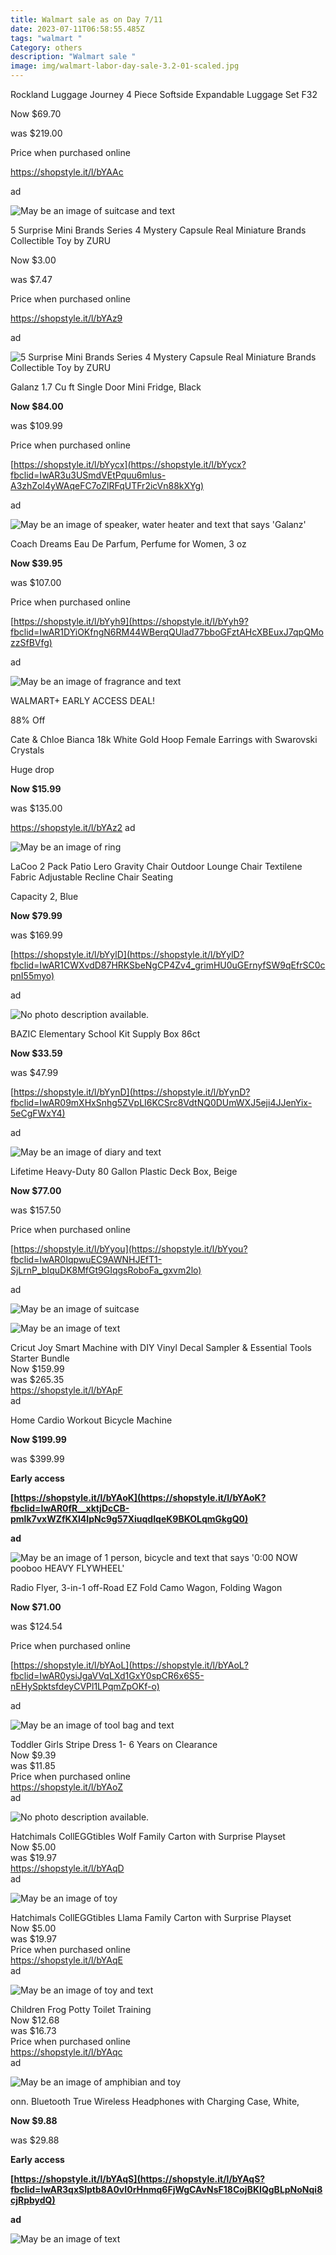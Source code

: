```yaml
---
title: Walmart sale as on Day 7/11
date: 2023-07-11T06:58:55.485Z
tags: "walmart "
Category: others
description: "Walmart sale "
image: img/walmart-labor-day-sale-3.2-01-scaled.jpg
---
```

<!--StartFragment-->

Rockland Luggage Journey 4 Piece Softside Expandable Luggage Set F32

Now $69.70

was $219.00

Price when purchased online

https://shopstyle.it/l/bYAAc

ad

<!--StartFragment-->

![May be an image of suitcase and text](https://scontent.fccu31-1.fna.fbcdn.net/v/t39.30808-6/359817335_760011126134271_4189382908870822141_n.jpg?stp=dst-jpg_p526x296&_nc_cat=101&ccb=1-7&_nc_sid=5cd70e&_nc_ohc=Cwpm9Py48jEAX9LeUuO&_nc_ht=scontent.fccu31-1.fna&oh=00_AfDO_A4hkNT6wcE7ydVWE_L6hxrcX1RCRm6HBTNbBGdAig&oe=64B2007E)

<!--EndFragment-->

5 Surprise Mini Brands Series 4 Mystery Capsule Real Miniature Brands Collectible Toy by ZURU

Now $3.00

was $7.47

Price when purchased online

https://shopstyle.it/l/bYAz9

ad

<!--EndFragment-->

![5 Surprise Mini Brands Series 4 Mystery Capsule Real Miniature Brands Collectible Toy by ZURU](https://i5.walmartimages.com/asr/c95623aa-d976-4013-9b3c-446b8de4b16e.afc0f1eb3bcb8a360b057dc17301df22.png?odnHeight=2000&odnWidth=2000&odnBg=FFFFFF)

<!--EndFragment-->

Galanz 1.7 Cu ft Single Door Mini Fridge, Black

**Now $84.00**

was $109.99

Price when purchased online

[https://shopstyle.it/l/bYycx](https://shopstyle.it/l/bYycx?fbclid=IwAR3u3USmdVEtPquu6mlus-A3zhZol4yWAqeFC7oZlRFqUTFr2icVn88kXYg)

ad

<!--EndFragment-->

![May be an image of speaker, water heater and text that says 'Galanz'](https://scontent.fccu31-1.fna.fbcdn.net/v/t39.30808-6/358092438_2960088054122725_8028707106304641219_n.jpg?stp=dst-jpg_p526x296&_nc_cat=107&ccb=1-7&_nc_sid=5cd70e&_nc_ohc=65WgWMjlIXoAX-CI4Mj&_nc_ht=scontent.fccu31-1.fna&oh=00_AfCoLU_efTAyLnfXl5ordrs3NvZpkUBYXjBrfHX42WtARQ&oe=64B15F62)

<!--EndFragment-->

Coach Dreams Eau De Parfum, Perfume for Women, 3 oz

**Now $39.95**

was $107.00

Price when purchased online

[https://shopstyle.it/l/bYyh9](https://shopstyle.it/l/bYyh9?fbclid=IwAR1DYiOKfngN6RM44WBerqQUlad77bboGFztAHcXBEuxJ7qpQMozzSfBVfg)

ad

<!--StartFragment-->

![May be an image of fragrance and text](https://scontent.fccu31-1.fna.fbcdn.net/v/t39.30808-6/358670232_2960096004121930_349168566461735577_n.jpg?stp=dst-jpg_p526x296&_nc_cat=106&ccb=1-7&_nc_sid=5cd70e&_nc_ohc=PixNBtnMJRcAX9qlKyq&_nc_ht=scontent.fccu31-1.fna&oh=00_AfDDQcRpbr2tWvN2QeQaUDo17dIaYc7J0b7Z_UvxKa5I9w&oe=64B2BBDD)

<!--EndFragment-->

WALMART+ EARLY ACCESS DEAL!

88% Off

Cate & Chloe Bianca 18k White Gold Hoop Female Earrings with Swarovski Crystals

Huge drop

**Now $15.99**

was $135.00

https://shopstyle.it/l/bYAz2 ad 

![May be an image of ring](https://scontent.fccu31-1.fna.fbcdn.net/v/t39.30808-6/358392104_2960097264121804_6086717025192416001_n.jpg?stp=dst-jpg_p526x296&_nc_cat=106&ccb=1-7&_nc_sid=5cd70e&_nc_ohc=IE_dPKAfg5sAX_GwPny&_nc_ht=scontent.fccu31-1.fna&oh=00_AfBI1rIGYjiylmDyyzf0s53Gi4ZvTVw3Qqt3zaK006HL5Q&oe=64B1E774)

<!--EndFragment-->

LaCoo 2 Pack Patio Lero Gravity Chair Outdoor Lounge Chair Textilene Fabric Adjustable Recline Chair Seating

Capacity 2, Blue

**Now $79.99**

was $169.99

[https://shopstyle.it/l/bYylD](https://shopstyle.it/l/bYylD?fbclid=IwAR1CWXvdD87HRKSbeNgCP4Zv4_grimHU0uGErnyfSW9qEfrSC0cpnI55myo)

ad

<!--EndFragment-->

![No photo description available.](https://scontent.fccu31-1.fna.fbcdn.net/v/t39.30808-6/358652561_2960098174121713_4322395595768176479_n.jpg?stp=dst-jpg_p526x296&_nc_cat=100&ccb=1-7&_nc_sid=5cd70e&_nc_ohc=eJHprnx5GQ0AX9IHUN-&_nc_ht=scontent.fccu31-1.fna&oh=00_AfA7ztz-JoxTCm6j8A3q9-kaWUBuYv4OTPwhk_rxRt7H1A&oe=64B1EF64)

<!--EndFragment-->

BAZIC Elementary School Kit Supply Box 86ct

**Now $33.59**

was $47.99

[https://shopstyle.it/l/bYynD](https://shopstyle.it/l/bYynD?fbclid=IwAR09mXHxSnhg5ZVpLI6KCSrc8VdtNQ0DUmWXJ5eji4JJenYix-5eCgFWxY4)

ad

<!--EndFragment-->

![May be an image of diary and text](https://scontent.fccu31-1.fna.fbcdn.net/v/t39.30808-6/358153978_2960100104121520_3049925010608467580_n.jpg?stp=dst-jpg_p526x296&_nc_cat=100&ccb=1-7&_nc_sid=5cd70e&_nc_ohc=EQKyH8JUaRoAX9VpfVD&_nc_ht=scontent.fccu31-1.fna&oh=00_AfBqRdCh-cCfFhJVl0mYk_ghbjsbbP_dzZ3VDBHd5gvSTg&oe=64B16A7D)

<!--EndFragment-->

Lifetime Heavy-Duty 80 Gallon Plastic Deck Box, Beige

**Now $77.00**

was $157.50

Price when purchased online

[https://shopstyle.it/l/bYyou](https://shopstyle.it/l/bYyou?fbclid=IwAR0IqpwuEC9AWNHJEfT1-SjLrnP_bIquDK8MfGt9GIqgsRoboFa_gxvm2lo)

ad

<!--StartFragment-->

![May be an image of suitcase](https://scontent.fccu31-1.fna.fbcdn.net/v/t39.30808-6/358147115_2960102004121330_7911851723366540554_n.jpg?stp=dst-jpg_p526x296&_nc_cat=105&ccb=1-7&_nc_sid=5cd70e&_nc_ohc=btuTf8v0zHIAX-H3kB9&_nc_ht=scontent.fccu31-1.fna&oh=00_AfAjqA69FFp4zp8xcuMqtS433NpZURhWxBzh44jsCa5buQ&oe=64B2611A)

<!--EndFragment-->

![May be an image of text](https://scontent.fccu31-1.fna.fbcdn.net/v/t39.30808-6/358441639_2960432217421642_7342867417785193968_n.jpg?stp=dst-jpg_p526x296&_nc_cat=107&ccb=1-7&_nc_sid=5cd70e&_nc_ohc=-Jco0Y8iwT4AX8ytYTR&_nc_ht=scontent.fccu31-1.fna&oh=00_AfCcw2hG2dBDPNVolirJVvrqj2P93pAr00V-GpZPxx3Ufw&oe=64B174A7)

<!--EndFragment-->

Cricut Joy Smart Machine with DIY Vinyl Decal Sampler & Essential Tools Starter Bundle\
Now $159.99\
was $265.35\
<https://shopstyle.it/l/bYApF>\
ad

<!--EndFragment-->

Home Cardio Workout Bicycle Machine

**Now $199.99**

was $399.99

**Early access**

**[https://shopstyle.it/l/bYAoK](https://shopstyle.it/l/bYAoK?fbclid=IwAR0fR__xktjDcCB-pmlk7vxWZfKXl4IpNc9g57XiuqdIqeK9BKOLqmGkgQ0)**

**ad**

<!--EndFragment-->

![May be an image of 1 person, bicycle and text that says '0:00 NOW pooboo HEAVY FLYWHEEL'](https://scontent.fccu31-1.fna.fbcdn.net/v/t39.30808-6/358436395_2960433667421497_3333189614269236694_n.jpg?stp=dst-jpg_p526x296&_nc_cat=109&ccb=1-7&_nc_sid=5cd70e&_nc_ohc=6tkA-7Pwaf0AX8b5Foh&_nc_ht=scontent.fccu31-1.fna&oh=00_AfChaCNpXgZ6jDK1JC_3wFtT7vErDGpLfo_433oAlR2jqg&oe=64B2BABE)

<!--EndFragment-->

Radio Flyer, 3-in-1 off-Road EZ Fold Camo Wagon, Folding Wagon

**Now $71.00**

was $124.54

Price when purchased online

[https://shopstyle.it/l/bYAoL](https://shopstyle.it/l/bYAoL?fbclid=IwAR0ysiJgaVVqLXd1GxY0spCR6x6S5-nEHySpktsfdeyCVPl1LPqmZpOKf-o)

ad

<!--EndFragment-->

![May be an image of tool bag and text](https://scontent.fccu31-1.fna.fbcdn.net/v/t39.30808-6/359161777_2960436080754589_6612516590327045696_n.jpg?stp=dst-jpg_p526x296&_nc_cat=110&ccb=1-7&_nc_sid=5cd70e&_nc_ohc=tRCOyW3FoTYAX9zqQ-T&_nc_ht=scontent.fccu31-1.fna&oh=00_AfBhUjf8m9SkKHzr2wLyVxFqixi53xdrqW_kj_HceHJxiQ&oe=64B21351)

<!--EndFragment-->

Toddler Girls Stripe Dress 1- 6 Years on Clearance\
Now $9.39\
was $11.85\
Price when purchased online\
<https://shopstyle.it/l/bYAoZ>\
ad

<!--StartFragment-->

![No photo description available.](https://scontent.fccu31-1.fna.fbcdn.net/v/t39.30808-6/358455350_2960443624087168_306813657369118266_n.jpg?stp=dst-jpg_p526x296&_nc_cat=104&ccb=1-7&_nc_sid=5cd70e&_nc_ohc=KfDHkRKVamUAX8WicjC&_nc_ht=scontent.fccu31-1.fna&oh=00_AfCpSPFHSrvGNW9af94-_l_lw9kXpyb41e8rqVMzOO1FTA&oe=64B19F13)

<!--EndFragment-->

Hatchimals CollEGGtibles Wolf Family Carton with Surprise Playset\
Now $5.00\
was $19.97\
<https://shopstyle.it/l/bYAqD>\
ad

<!--EndFragment-->

![May be an image of toy](https://scontent.fccu31-1.fna.fbcdn.net/v/t39.30808-6/358428074_2960444244087106_2549822377096508210_n.jpg?_nc_cat=108&ccb=1-7&_nc_sid=5cd70e&_nc_ohc=P7QdPizwNkQAX9O8RwZ&_nc_ht=scontent.fccu31-1.fna&oh=00_AfBXxdovorFOjiaKhiHFDtU80gJHGjLwWD-l_8QyVFMW9w&oe=64B2B701)

<!--EndFragment-->

Hatchimals CollEGGtibles Llama Family Carton with Surprise Playset\
Now $5.00\
was $19.97\
Price when purchased online\
<https://shopstyle.it/l/bYAqE>\
ad

<!--EndFragment-->

![May be an image of toy and text](https://scontent.fccu31-1.fna.fbcdn.net/v/t39.30808-6/359060206_2960444440753753_1052160743370189710_n.jpg?_nc_cat=110&ccb=1-7&_nc_sid=5cd70e&_nc_ohc=IliIYAXSknMAX8sQ4nO&_nc_ht=scontent.fccu31-1.fna&oh=00_AfB4Ql3roY4RBloZEb-ucXTLpMWT1cCduR5tr2mtflS-Kw&oe=64B24F97)

<!--EndFragment-->

Children Frog Potty Toilet Training\
Now $12.68\
was $16.73\
Price when purchased online\
<https://shopstyle.it/l/bYAqc>\
ad

<!--EndFragment-->

![May be an image of amphibian and toy](https://scontent.fccu31-1.fna.fbcdn.net/v/t39.30808-6/358447920_2960445867420277_7706545220005060763_n.jpg?stp=dst-jpg_p526x296&_nc_cat=101&ccb=1-7&_nc_sid=5cd70e&_nc_ohc=uZAiEA_VGowAX-TfxQB&_nc_ht=scontent.fccu31-1.fna&oh=00_AfCqD0rEoit6aIJRVR9fLYaU2fEb2ebnGBOYOV7rNw-0HA&oe=64B1D987)

<!--EndFragment-->

onn. Bluetooth True Wireless Headphones with Charging Case, White,

**Now $9.88**

was $29.88

**Early access**

**[https://shopstyle.it/l/bYAqS](https://shopstyle.it/l/bYAqS?fbclid=IwAR3qxSlptb8A0vI0rHnmq6FjWgCAvNsF18CojBKIQgBLpNoNqi8cjRpbydQ)**

**ad**

<!--StartFragment-->

![May be an image of text](https://scontent.fccu31-1.fna.fbcdn.net/v/t39.30808-6/359525241_2960446780753519_8720580735692135545_n.jpg?stp=dst-jpg_p526x296&_nc_cat=102&ccb=1-7&_nc_sid=5cd70e&_nc_ohc=ILtvtvTKTAMAX_8Pcbr&_nc_ht=scontent.fccu31-1.fna&oh=00_AfAj8TXBlsyB4R5c54esP5oh_mHGXRfeQb_-nb60_g5mRg&oe=64B149A5)

<!--EndFragment-->